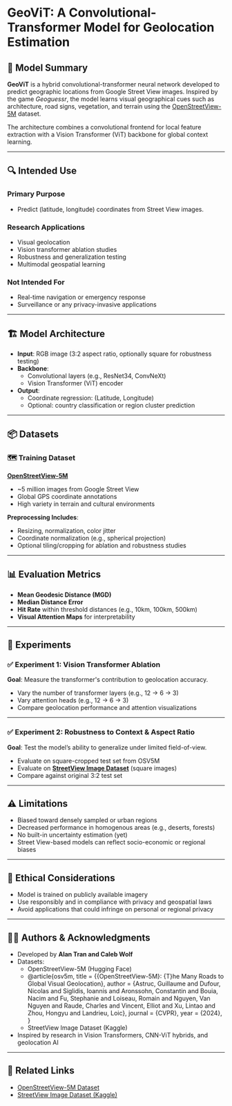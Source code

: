 # GeoViT: A Convolutional-Transformer Model for Geolocation Estimation

## 🧠 Model Summary
**GeoViT** is a hybrid convolutional-transformer neural network developed to predict geographic locations from Google Street View images. Inspired by the game *Geoguessr*, the model learns visual geographical cues such as architecture, road signs, vegetation, and terrain using the [OpenStreetView-5M](https://huggingface.co/datasets/osv5m/osv5m) dataset.

The architecture combines a convolutional frontend for local feature extraction with a Vision Transformer (ViT) backbone for global context learning.

---

## 🔍 Intended Use

### Primary Purpose
- Predict (latitude, longitude) coordinates from Street View images.

### Research Applications
- Visual geolocation
- Vision transformer ablation studies
- Robustness and generalization testing
- Multimodal geospatial learning

### Not Intended For
- Real-time navigation or emergency response
- Surveillance or any privacy-invasive applications

---

## 🏗️ Model Architecture

- **Input**: RGB image (3:2 aspect ratio, optionally square for robustness testing)
- **Backbone**:
  - Convolutional layers (e.g., ResNet34, ConvNeXt)
  - Vision Transformer (ViT) encoder
- **Output**:
  - Coordinate regression: (Latitude, Longitude)
  - Optional: country classification or region cluster prediction

---

## 📦 Datasets

### 🗺️ Training Dataset
**[OpenStreetView-5M](https://huggingface.co/datasets/osv5m/osv5m)**  
- ~5 million images from Google Street View  
- Global GPS coordinate annotations  
- High variety in terrain and cultural environments

**Preprocessing Includes**:
- Resizing, normalization, color jitter
- Coordinate normalization (e.g., spherical projection)
- Optional tiling/cropping for ablation and robustness studies

---

## 📊 Evaluation Metrics

- **Mean Geodesic Distance (MGD)**  
- **Median Distance Error**  
- **Hit Rate** within threshold distances (e.g., 10km, 100km, 500km)  
- **Visual Attention Maps** for interpretability

---

## 🧪 Experiments

### ✅ Experiment 1: Vision Transformer Ablation

**Goal**: Measure the transformer's contribution to geolocation accuracy.

- Vary the number of transformer layers (e.g., 12 → 6 → 3)
- Vary attention heads (e.g., 12 → 6 → 3)
- Compare geolocation performance and attention visualizations

---

### ✅ Experiment 2: Robustness to Context & Aspect Ratio

**Goal**: Test the model’s ability to generalize under limited field-of-view.

- Evaluate on square-cropped test set from OSV5M
- Evaluate on **[StreetView Image Dataset](https://www.kaggle.com/datasets/ayuseless/streetview-image-dataset/data)** (square images)
- Compare against original 3:2 test set

---

## ⚠️ Limitations

- Biased toward densely sampled or urban regions
- Decreased performance in homogenous areas (e.g., deserts, forests)
- No built-in uncertainty estimation (yet)
- Street View-based models can reflect socio-economic or regional biases

---

## 🧭 Ethical Considerations

- Model is trained on publicly available imagery
- Use responsibly and in compliance with privacy and geospatial laws
- Avoid applications that could infringe on personal or regional privacy

---

## 👨‍💻 Authors & Acknowledgments

- Developed by **Alan Tran and Caleb Wolf**
- Datasets:
  - OpenStreetView-5M (Hugging Face)
  - @article{osv5m,
    title = {{OpenStreetView-5M}: {T}he Many Roads to Global Visual Geolocation},
    author = {Astruc, Guillaume and Dufour, Nicolas and Siglidis, Ioannis
      and Aronssohn, Constantin and Bouia, Nacim and Fu, Stephanie and Loiseau, Romain
      and Nguyen, Van Nguyen and Raude, Charles and Vincent, Elliot and Xu, Lintao
      and Zhou, Hongyu and Landrieu, Loic},
    journal = {CVPR},
    year = {2024},
    }
  - StreetView Image Dataset (Kaggle)
- Inspired by research in Vision Transformers, CNN-ViT hybrids, and geolocation AI



---

## 📎 Related Links

- [OpenStreetView-5M Dataset](https://huggingface.co/datasets/osv5m/osv5m)
- [StreetView Image Dataset (Kaggle)](https://www.kaggle.com/datasets/ayuseless/streetview-image-dataset/data)
